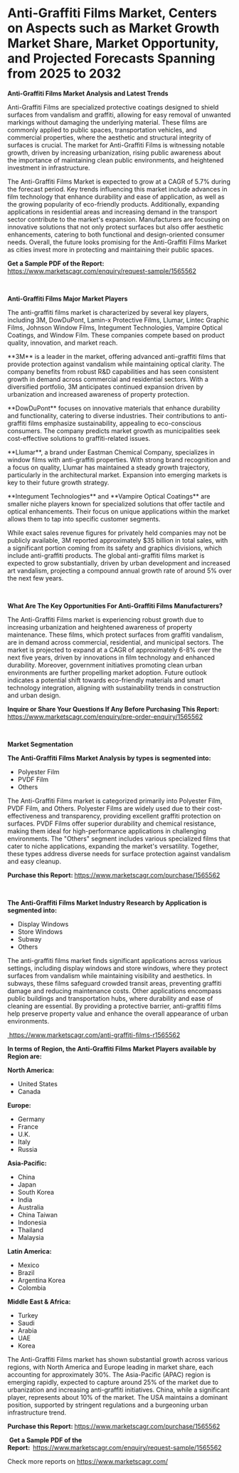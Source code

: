 <p><h1>Anti-Graffiti Films Market, Centers on Aspects such as Market Growth Market Share, Market Opportunity, and Projected Forecasts Spanning from 2025 to 2032</h1></p><p><strong>Anti-Graffiti Films Market Analysis and Latest Trends</strong></p>
<p><p>Anti-Graffiti Films are specialized protective coatings designed to shield surfaces from vandalism and graffiti, allowing for easy removal of unwanted markings without damaging the underlying material. These films are commonly applied to public spaces, transportation vehicles, and commercial properties, where the aesthetic and structural integrity of surfaces is crucial. The market for Anti-Graffiti Films is witnessing notable growth, driven by increasing urbanization, rising public awareness about the importance of maintaining clean public environments, and heightened investment in infrastructure.</p><p>The Anti-Graffiti Films Market is expected to grow at a CAGR of 5.7% during the forecast period. Key trends influencing this market include advances in film technology that enhance durability and ease of application, as well as the growing popularity of eco-friendly products. Additionally, expanding applications in residential areas and increasing demand in the transport sector contribute to the market's expansion. Manufacturers are focusing on innovative solutions that not only protect surfaces but also offer aesthetic enhancements, catering to both functional and design-oriented consumer needs. Overall, the future looks promising for the Anti-Graffiti Films Market as cities invest more in protecting and maintaining their public spaces.</p></p>
<p><strong>Get a Sample PDF of the Report:&nbsp;</strong> <a href="https://www.marketscagr.com/enquiry/request-sample/1565562?utm_campaign=1950&utm_medium=2&utm_source=Github&utm_content=ia&utm_term=02042025&utm_id=anti-graffiti-films">https://www.marketscagr.com/enquiry/request-sample/1565562</a></p>
<p>&nbsp;</p>
<p><strong>Anti-Graffiti Films Major Market Players</strong></p>
<p><p>The anti-graffiti films market is characterized by several key players, including 3M, DowDuPont, Lamin-x Protective Films, Llumar, Lintec Graphic Films, Johnson Window Films, Integument Technologies, Vampire Optical Coatings, and Window Film. These companies compete based on product quality, innovation, and market reach.</p><p>**3M** is a leader in the market, offering advanced anti-graffiti films that provide protection against vandalism while maintaining optical clarity. The company benefits from robust R&D capabilities and has seen consistent growth in demand across commercial and residential sectors. With a diversified portfolio, 3M anticipates continued expansion driven by urbanization and increased awareness of property protection.</p><p>**DowDuPont** focuses on innovative materials that enhance durability and functionality, catering to diverse industries. Their contributions to anti-graffiti films emphasize sustainability, appealing to eco-conscious consumers. The company predicts market growth as municipalities seek cost-effective solutions to graffiti-related issues.</p><p>**Llumar**, a brand under Eastman Chemical Company, specializes in window films with anti-graffiti properties. With strong brand recognition and a focus on quality, Llumar has maintained a steady growth trajectory, particularly in the architectural market. Expansion into emerging markets is key to their future growth strategy.</p><p>**Integument Technologies** and **Vampire Optical Coatings** are smaller niche players known for specialized solutions that offer tactile and optical enhancements. Their focus on unique applications within the market allows them to tap into specific customer segments.</p><p>While exact sales revenue figures for privately held companies may not be publicly available, 3M reported approximately $35 billion in total sales, with a significant portion coming from its safety and graphics divisions, which include anti-graffiti products. The global anti-graffiti films market is expected to grow substantially, driven by urban development and increased art vandalism, projecting a compound annual growth rate of around 5% over the next few years.</p></p>
<p>&nbsp;</p>
<p><strong>What Are The Key Opportunities For Anti-Graffiti Films Manufacturers?</strong></p>
<p><p>The Anti-Graffiti Films market is experiencing robust growth due to increasing urbanization and heightened awareness of property maintenance. These films, which protect surfaces from graffiti vandalism, are in demand across commercial, residential, and municipal sectors. The market is projected to expand at a CAGR of approximately 6-8% over the next five years, driven by innovations in film technology and enhanced durability. Moreover, government initiatives promoting clean urban environments are further propelling market adoption. Future outlook indicates a potential shift towards eco-friendly materials and smart technology integration, aligning with sustainability trends in construction and urban design.</p></p>
<p><strong>Inquire or Share Your Questions If Any Before Purchasing This Report:</strong> <a href="https://www.marketscagr.com/enquiry/pre-order-enquiry/1565562?utm_campaign=1950&utm_medium=2&utm_source=Github&utm_content=ia&utm_term=02042025&utm_id=anti-graffiti-films">https://www.marketscagr.com/enquiry/pre-order-enquiry/1565562</a></p>
<p>&nbsp;</p>
<p><strong>Market Segmentation</strong></p>
<p><strong>The Anti-Graffiti Films Market Analysis by types is segmented into:</strong></p>
<p><ul><li>Polyester Film</li><li>PVDF Film</li><li>Others</li></ul></p>
<p><p>The Anti-Graffiti Films market is categorized primarily into Polyester Film, PVDF Film, and Others. Polyester Films are widely used due to their cost-effectiveness and transparency, providing excellent graffiti protection on surfaces. PVDF Films offer superior durability and chemical resistance, making them ideal for high-performance applications in challenging environments. The "Others" segment includes various specialized films that cater to niche applications, expanding the market's versatility. Together, these types address diverse needs for surface protection against vandalism and easy cleanup.</p></p>
<p><strong>Purchase this Report:&nbsp;</strong><a href="https://www.marketscagr.com/purchase/1565562?utm_campaign=1950&utm_medium=2&utm_source=Github&utm_content=ia&utm_term=02042025&utm_id=anti-graffiti-films">https://www.marketscagr.com/purchase/1565562</a></p>
<p>&nbsp;</p>
<p><strong>The Anti-Graffiti Films Market Industry Research by Application is segmented into:</strong></p>
<p><ul><li>Display Windows</li><li>Store Windows</li><li>Subway</li><li>Others</li></ul></p>
<p><p>The anti-graffiti films market finds significant applications across various settings, including display windows and store windows, where they protect surfaces from vandalism while maintaining visibility and aesthetics. In subways, these films safeguard crowded transit areas, preventing graffiti damage and reducing maintenance costs. Other applications encompass public buildings and transportation hubs, where durability and ease of cleaning are essential. By providing a protective barrier, anti-graffiti films help preserve property value and enhance the overall appearance of urban environments.</p></p>
<p><a href="https://www.marketscagr.com/anti-graffiti-films-r1565562?utm_campaign=1950&utm_medium=2&utm_source=Github&utm_content=ia&utm_term=02042025&utm_id=anti-graffiti-films">&nbsp;https://www.marketscagr.com/anti-graffiti-films-r1565562</a></p>
<p><strong>In terms of Region, the Anti-Graffiti Films Market Players available by Region are:</strong></p>
<p>
    <p> <strong> North America: </strong>
        <ul>
            <li>United States</li>
            <li>Canada</li>
        </ul>
        </p> 
    <p> <strong> Europe: </strong>
        <ul>
            <li>Germany</li>
            <li>France</li>
            <li>U.K.</li>
            <li>Italy</li>
            <li>Russia</li>
        </ul>
        </p> 
    <p> <strong> Asia-Pacific: </strong>
        <ul>
            <li>China</li>
            <li>Japan</li>
            <li>South Korea</li>
            <li>India</li>
            <li>Australia</li>
            <li>China Taiwan</li>
            <li>Indonesia</li>
            <li>Thailand</li>
            <li>Malaysia</li>
        </ul>
        </p> 
    <p> <strong> Latin America: </strong>
        <ul>
            <li>Mexico</li>
            <li>Brazil</li>
            <li>Argentina Korea</li>
            <li>Colombia</li>
        </ul>
        </p> 
    <p> <strong> Middle East & Africa: </strong>
        <ul>
            <li>Turkey</li>
            <li>Saudi</li>
            <li>Arabia</li>
            <li>UAE</li>
            <li>Korea</li>
        </ul>
    </p>
    </p>
<p><p>The Anti-Graffiti Films market has shown substantial growth across various regions, with North America and Europe leading in market share, each accounting for approximately 30%. The Asia-Pacific (APAC) region is emerging rapidly, expected to capture around 25% of the market due to urbanization and increasing anti-graffiti initiatives. China, while a significant player, represents about 10% of the market. The USA maintains a dominant position, supported by stringent regulations and a burgeoning urban infrastructure trend.</p></p>
<p><strong>Purchase this Report: </strong><a href="https://www.marketscagr.com/purchase/1565562?utm_campaign=1950&utm_medium=2&utm_source=Github&utm_content=ia&utm_term=02042025&utm_id=anti-graffiti-films">https://www.marketscagr.com/purchase/1565562</a></p>
<p>&nbsp;<strong>Get a Sample PDF of the Report:&nbsp;&nbsp;</strong><a href="https://www.marketscagr.com/enquiry/request-sample/1565562?utm_campaign=1950&utm_medium=2&utm_source=Github&utm_content=ia&utm_term=02042025&utm_id=anti-graffiti-films">https://www.marketscagr.com/enquiry/request-sample/1565562</a></p>
<p><strong></strong></p>
<p>Check more reports on <a href="https://www.marketscagr.com/?utm_campaign=1950&utm_medium=2&utm_source=Github&utm_content=ia&utm_term=02042025&utm_id=anti-graffiti-films">https://www.marketscagr.com/</a></p>